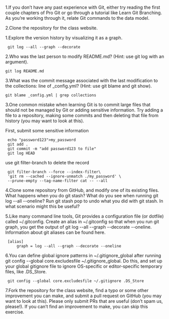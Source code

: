 1.If you don’t have any past experience with Git, either try reading the first couple chapters of Pro Git or go through a tutorial like Learn Git Branching. As you’re working through it, relate Git commands to the data model.

2.Clone the repository for the class website.

1.Explore the version history by visualizing it as a graph.

```shell
 git log --all --graph --decorate
```

2.Who was the last person to modify README.md? (Hint: use git log with an argument).

```shell
git log README.md
```

3.What was the commit message associated with the last modification to the collections: line of _config.yml? (Hint: use git blame and git show).

```shell
git blame _config.yml | grep collections
```

3.One common mistake when learning Git is to commit large files that should not be managed by Git or adding sensitive information. Try adding a file to a repository, making some commits and then deleting that file from history (you may want to look at this).

First, submit some sensitive information

```shell
 echo "password123">my_password
 git add .
 git commit -m "add password123 to file"
 git log HEAD
```

use git filter-branch to delete the record

```shell
 git filter-branch --force --index-filter\
 'git rm --cached --ignore-unmatch ./my_password' \
 --prune-empty --tag-name-filter cat -- --all
```

4.Clone some repository from GitHub, and modify one of its existing files. What happens when you do git stash? What do you see when running git log --all --oneline? Run git stash pop to undo what you did with git stash. In what scenario might this be useful?

5.Like many command line tools, Git provides a configuration file (or dotfile) called ~/.gitconfig. Create an alias in ~/.gitconfig so that when you run git graph, you get the output of git log --all --graph --decorate --oneline. Information about git aliases can be found here.

```shell
 [alias]
     graph = log --all --graph --decorate --oneline
```

6.You can define global ignore patterns in ~/.gitignore_global after running git config --global core.excludesfile ~/.gitignore_global. Do this, and set up your global gitignore file to ignore OS-specific or editor-specific temporary files, like .DS_Store.

```shell
 git config --global core.excludesfile ~/.gitignore .DS_Store
```

7.Fork the repository for the class website, find a typo or some other improvement you can make, and submit a pull request on GitHub (you may want to look at this). Please only submit PRs that are useful (don’t spam us, please!). If you can’t find an improvement to make, you can skip this exercise.
